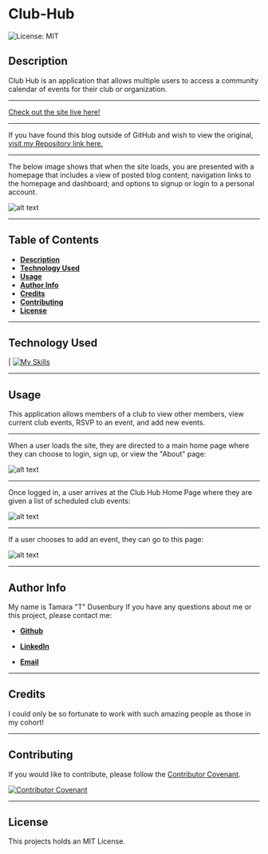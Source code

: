 # Club-Hub
![License: MIT](https://img.shields.io/badge/License-MIT-yellow.svg)

## Description 

Club Hub is an application that allows multiple users to access a community calendar of events for their club or organization.

--------------------------------------------------------------

[Check out the site live here!]()

---------------------------------------------------------------

If you have found this blog outside of GitHub and wish to view the original, [visit my Repository link here.]()


--------------------------------------------------------------

The below image shows that when the site loads, you are presented with a homepage that includes a view of posted blog content; navigation links to the homepage and dashboard; and options to signup or login to a personal account.



![alt text](./img/homepage.PNG)


----------------------------------------------------------------------

## Table of Contents

  - [**Description**](#description)
  - [**Technology Used**](#description)
  - [**Usage**](#usage)
  - [**Author Info**](#author-info)
  - [**Credits**](#credits)
  - [**Contributing**](#contributing)
  - [**License**](#license)


---------------------------------------------------------------

## Technology Used 

| [![My Skills](https://skillicons.dev/icons?i=apollo,babel,bootstrap,discord,express,github,graphql,heroku,html,js,jquery,mongodb,mysql,nodejs,react,vscode,webpack&theme=light)](https://skillicons.dev) 

--------------------------------------------------------------

## Usage 

This application allows members of a club to view other members, view current club events, RSVP to an event, and add new events. 

*************
When a user loads the site, they are directed to a main home page where they can choose to login, sign up, or view the "About" page:

![alt text]()

****************
Once logged in, a user arrives at the Club Hub Home Page where they are given a list of scheduled club events:

![alt text]()

*****************
If a user chooses to add an event, they can go to this page:

![alt text]()

------------------------------------------------------------------

## Author Info
My name is Tamara "T" Dusenbury
If you have any questions about me or this project, please contact me:
  
- [**Github**](https://github.com/tdusenbury)

- [**LinkedIn**](https://linkedin.com/in/tamara-dusenbury-02ab8591)

- [**Email**](mailto:tamara.dusenbury@gmail.com)


------------------------------------------------------------
## Credits

I could only be so fortunate to work with such amazing people as those in my cohort!

-----------------------------------------------------------------

## Contributing

If you would like to contribute, please follow the [Contributor Covenant](https://www.contributor-covenant.org/).

[![Contributor Covenant](https://img.shields.io/badge/Contributor%20Covenant-2.1-4baaaa.svg)](code_of_conduct.md)

----------------------------------------------------------------------

## License

This projects holds an MIT License.
